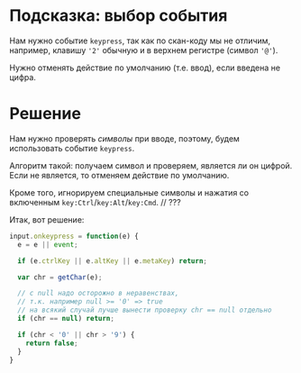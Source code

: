 # Подсказка: выбор события

Нам нужно событие `keypress`, так как по скан-коду мы не отличим, например, клавишу `'2'` обычную и в верхнем регистре (символ `'@'`).

Нужно отменять действие по умолчанию (т.е. ввод), если введена не цифра.

# Решение

Нам нужно проверять *символы* при вводе, поэтому, будем использовать событие `keypress`.

Алгоритм такой: получаем символ и проверяем, является ли он цифрой. Если не является, то отменяем действие по умолчанию.

Кроме того, игнорируем специальные символы и нажатия со включенным `key:Ctrl`/`key:Alt`/`key:Cmd`.  // ???

Итак, вот решение:

```js
input.onkeypress = function(e) {
  e = e || event;

  if (e.ctrlKey || e.altKey || e.metaKey) return;

  var chr = getChar(e);

  // с null надо осторожно в неравенствах,
  // т.к. например null >= '0' => true
  // на всякий случай лучше вынести проверку chr == null отдельно
  if (chr == null) return;

  if (chr < '0' || chr > '9') {
    return false;
  }
}
```

